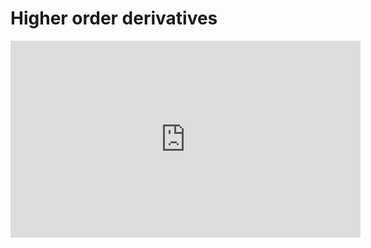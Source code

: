 # Higher order derivatives

<iframe width="560" height="315" src="https://www.youtube.com/embed/BLkz5LGWihw" frameborder="0" allow="accelerometer; autoplay; clipboard-write; encrypted-media; gyroscope; picture-in-picture" allowfullscreen></iframe>
